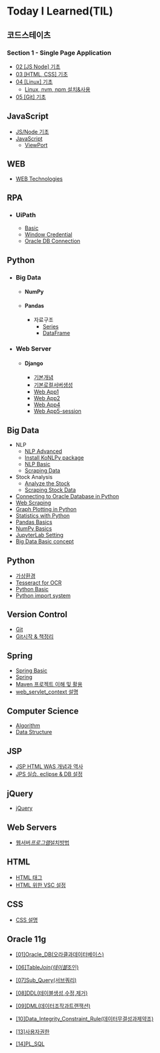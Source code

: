 # Today I Learned(TIL)

## 코드스테이츠

### Section 1 - Single Page Application

- [02 [JS Node] 기초](<https://github.com/MagnaPax/TIL/blob/master/CodeStates/(SEB)_Section1-Single_Page_Application/02_(JS-Node)_%EA%B8%B0%EC%B4%88.md>)
- [03 [HTML, CSS] 기초](<https://github.com/MagnaPax/TIL/blob/master/CodeStates/(SEB)_Section1-Single_Page_Application/03_(HTML-CSS)_%EA%B8%B0%EC%B4%88.md>)
- [04 [Linux] 기초](<https://github.com/MagnaPax/TIL/blob/master/CodeStates/(SEB)_Section1-Single_Page_Application/04_(Linux)_%EA%B8%B0%EC%B4%88.md>)
  - [Linux, nvm, npm 설치&사용](<https://github.com/MagnaPax/TIL/blob/master/CodeStates/(SEB)_Section1-Single_Page_Application/Linux_nvm_npm%EC%84%A4%EC%B9%98%EC%99%80%EC%82%AC%EC%9A%A9.md>)
- [05 [Git] 기초](<https://github.com/MagnaPax/TIL/blob/master/CodeStates/(SEB)_Section1-Single_Page_Application/05(git)_%EA%B8%B0%EC%B4%88.md>)

## JavaScript

- [JS/Node 기초](https://github.com/MagnaPax/TIL/blob/master/WEB/JavaScript/01%5BJS.Node%5D%EA%B8%B0%EC%B4%88.md)
- [JavaScript](https://github.com/MagnaPax/TIL/blob/master/WEB/JavaScript/JavaScript.md)
  - [ViewPort](https://github.com/MagnaPax/TIL/blob/master/WEB/JavaScript/ViewPort.md)

## WEB

- [WEB Technologies](https://github.com/MagnaPax/TIL/blob/master/WEB/WEB_Technologies.md)

## RPA

- ### UiPath
  - [Basic](https://github.com/MagnaPax/TIL/blob/master/RPA/UiPath.md)
  - [Window Credential](https://github.com/MagnaPax/TIL/blob/master/RPA/WindowCredential.md)
  - [Oracle DB Connection](https://github.com/MagnaPax/TIL/blob/master/RPA/DB%EC%97%B0%EA%B2%B0.md)

## Python

- ### Big Data

  - #### NumPy
  - #### Pandas
    - 자료구조
      - [Series](https://github.com/MagnaPax/TIL/blob/master/Python/Big%20Data/Series.md)
      - [DataFrame](https://github.com/MagnaPax/TIL/blob/master/Python/Big%20Data/DataFrame.md)

- ### Web Server
  - #### Django
    - [기본개념](https://github.com/MagnaPax/TIL/blob/master/Django/BasicConceptOfDjango.md)
    - [기본로컬서버생성](https://github.com/MagnaPax/TIL/blob/master/Django/%EB%A1%9C%EC%BB%AC%EC%84%9C%EB%B2%84%EC%83%9D%EC%84%B1.md)
    - [Web App1](https://github.com/MagnaPax/TIL/blob/master/Django/Django_WebApp01.md)
    - [Web App2](https://github.com/MagnaPax/TIL/blob/master/Django/Django_WebApp02.md)
    - [Web App4](https://github.com/MagnaPax/TIL/blob/master/Django/Django_WebApp04.md)
    - [Web App5-session](https://github.com/MagnaPax/TIL/blob/master/Django/login%20%EC%9B%B9%EC%95%B1%20%EC%8B%A4%ED%96%89%EC%88%9C%EC%84%9C.md)

## Big Data

- NLP
  - [NLP Advanced](https://github.com/MagnaPax/TIL/blob/master/BigData/koMovAna.md)
  - [Install KoNLPy package](https://github.com/MagnaPax/TIL/blob/master/BigData/KoNLPy.md)
  - [NLP Basic](https://github.com/MagnaPax/TIL/blob/master/BigData/MovAna.md)
  - [Scraping Data](https://github.com/MagnaPax/TIL/blob/master/BigData/movrev.md)
- Stock Analysis
  - [Analyze the Stock](https://github.com/MagnaPax/TIL/blob/master/BigData/stockAna.md)
  - [Scraping Stock Data](https://github.com/MagnaPax/TIL/blob/master/BigData/stockBasic.md)
- [Connecting to Oracle Database in Python](https://github.com/MagnaPax/TIL/blob/master/BigData/Connecting%20to%20Oracle%20Database%20in%20Python.md)
- [Web Scraping](https://github.com/MagnaPax/TIL/blob/master/BigData/Web_Scraping.md)
- [Graph Plotting in Python]()
- [Statistics with Python]()
- [Pandas Basics]()
- [NumPy Basics]()
- [JupyterLab Setting](https://github.com/MagnaPax/TIL/blob/master/BigData/JupyterLab.md)
- [Big Data Basic concept](https://github.com/MagnaPax/TIL/blob/master/BigData/BigData.md)

## Python

- [가상환경](https://github.com/MagnaPax/TIL/blob/master/Python/virtual_env.md)
- [Tesseract for OCR](https://github.com/MagnaPax/TIL/blob/master/Python/tesseract.md)
- [Python Basic](https://github.com/MagnaPax/TIL/blob/master/Python/Python_Basic.md)
- [Python import system](https://github.com/MagnaPax/TIL/blob/master/Python/python_import.md)

## Version Control

- [Git](https://github.com/MagnaPax/TIL/blob/master/GIT/git.md)
- [Git시작 & 책정리](https://github.com/MagnaPax/TIL/blob/master/GIT/git2.md)

## Spring

- [Spring Basic](https://github.com/MagnaPax/TIL/blob/master/WEB/Spring_Framework/Spring%20Basic.md)
- [Spring](https://github.com/MagnaPax/TIL/commit/27b86b491f9071b199d00b11df32682540811df3?short_path=f3c729c#diff-f3c729cd72c7d9b4f8551d8c42f5b48e)
- [Maven 프로젝트 이해 및 활용](https://github.com/MagnaPax/TIL/blob/master/WEB/Spring_Framework/Maven%20%ED%94%84%EB%A1%9C%EC%A0%9D%ED%8A%B8%20%EC%9D%B4%ED%95%B4%20%EB%B0%8F%20%ED%99%9C%EC%9A%A9.md)
- [web_servlet_context 설명](https://github.com/MagnaPax/TIL/blob/master/WEB/Spring_Framework/web_servlet_context%20%EC%84%A4%EB%AA%85.md)

## Computer Science

- [Algorithm](https://github.com/MagnaPax/TIL/commit/1aa4a67c74cb450d0822d24382dce1f3a1dec874?short_path=994f8e0#diff-994f8e0f3e88eead8d28bd97ed4b2ffd)
- [Data Structure]()

## JSP

- [JSP HTML WAS 개념과 역사](https://github.com/MagnaPax/TIL/blob/master/WEB/JSP/jsp.md)
- [JPS 실습. eclipse & DB 설정](https://github.com/MagnaPax/TIL/blob/master/WEB/JSP/DB_%EC%9D%B4%ED%81%B4%EB%A6%BD%EC%8A%A4%EC%84%A4%EC%A0%95.md)

## jQuery

- [jQuery](https://github.com/MagnaPax/TIL/blob/master/WEB/jQuery/jQuery.md)

## Web Servers

- [웹서버*프로그램*설치방법](https://github.com/MagnaPax/TIL/blob/master/WEB/Web%20Servers/%EC%9B%B9%EC%84%9C%EB%B2%84_%ED%94%84%EB%A1%9C%EA%B7%B8%EB%9E%A8_%EC%84%A4%EC%B9%98%EB%B0%A9%EB%B2%95.md)

## HTML

- [HTML 태그](https://github.com/MagnaPax/TIL/blob/master/WEB/HTML/HTML%ED%83%9C%EA%B7%B8.md)
- [HTML 위한 VSC 설정](https://github.com/MagnaPax/TIL/blob/master/WEB/HTML/html%EC%9C%84%ED%95%9CVSCode%EC%84%B8%ED%8C%85.md)

## CSS

- [CSS 설명](https://github.com/MagnaPax/TIL/blob/master/WEB/CSS/CSS.md)

## Oracle 11g

- [[01]Oracle_DB(오라클과데이터베이스)](<https://github.com/MagnaPax/TIL/blob/master/DB/Oracle_Programming/%5B01%5DOracle_DB(%EC%98%A4%EB%9D%BC%ED%81%B4%EA%B3%BC%EB%8D%B0%EC%9D%B4%ED%84%B0%EB%B2%A0%EC%9D%B4%EC%8A%A4).md>)

- [[06]Table*Join(테이블*조인)](<https://github.com/MagnaPax/TIL/blob/master/DB/Oracle_Programming/%5B06%5DTable_Join(%ED%85%8C%EC%9D%B4%EB%B8%94_%EC%A1%B0%EC%9D%B8).md>)

- [[07]Sub_Query(서브쿼리)](<https://github.com/MagnaPax/TIL/blob/master/DB/Oracle_Programming/%5B07%5DSub_Query(%EC%84%9C%EB%B8%8C%EC%BF%BC%EB%A6%AC).md>)

- [[08]DDL(테이블생성,수정,제거)](<https://github.com/MagnaPax/TIL/blob/master/DB/Oracle_Programming/%5B08%5DDDL(%ED%85%8C%EC%9D%B4%EB%B8%94%EC%83%9D%EC%84%B1%2C%EC%88%98%EC%A0%95%2C%EC%A0%9C%EA%B1%B0).md>)
- [[09]DML(데이터조작과트랜잭션)](<https://github.com/MagnaPax/TIL/blob/master/DB/Oracle_Programming/%5B09%5DDML(%EB%8D%B0%EC%9D%B4%ED%84%B0%EC%A1%B0%EC%9E%91%EA%B3%BC%ED%8A%B8%EB%9E%9C%EC%9E%AD%EC%85%98).md>)

- [[10]Data_Integrity_Constraint_Rule(데이터무결성과제약조)](<https://github.com/MagnaPax/TIL/blob/master/DB/Oracle_Programming/%5B10%5DData_Integrity_Constraint_Rule(%EB%8D%B0%EC%9D%B4%ED%84%B0%EB%AC%B4%EA%B2%B0%EC%84%B1%EA%B3%BC%EC%A0%9C%EC%95%BD%EC%A1%B0).md>)

- [[13]사용자권한](https://github.com/MagnaPax/TIL/blob/master/DB/Oracle_Programming/%5B13%5D%EC%82%AC%EC%9A%A9%EC%9E%90%EA%B6%8C%ED%95%9C.md)

- [[14]PL_SQL](https://github.com/MagnaPax/TIL/blob/master/DB/Oracle_Programming/%5B14%5DPL_SQL.md)

<!--

* Security 학습
  * Stater Class
    * [Module 1](https://github.com/cheese10yun/TIL/blob/master/Spring/security/Starter%20Class/module-01.md)
    *

-->
